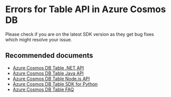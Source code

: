 <properties
	pageTitle="Azure Cosmos DB Table- Error or incorrect result"
	description="Azure Cosmos DB Table - Error or incorrect result"
	service="microsoft.documentdb"
	resource="databaseAccounts"
	authors="balaksms"
	displayOrder="73"
	selfHelpType="resource"
	supportTopicIds="32597519"
	resourceTags=""
	productPesIds="15585"
	cloudEnvironments="public"
/>

# Errors for Table API in Azure Cosmos DB

Please check if you are on the latest SDK version as they get bug fixes which might resolve your issue. 

## **Recommended documents**

* [Azure Cosmos DB Table .NET API](https://docs.microsoft.com/azure/cosmos-db/table-sdk-dotnet)
* [Azure Cosmos DB Table Java API](https://docs.microsoft.com/azure/cosmos-db/table-sdk-java)
* [Azure Cosmos DB Table Node.js API](https://docs.microsoft.com/azure/cosmos-db/table-sdk-nodejs)
* [Azure Cosmos DB Table SDK for Python](https://docs.microsoft.com/azure/cosmos-db/table-sdk-python)
* [Azure Cosmos DB Table FAQ](https://docs.microsoft.com/azure/cosmos-db/faq#table)

